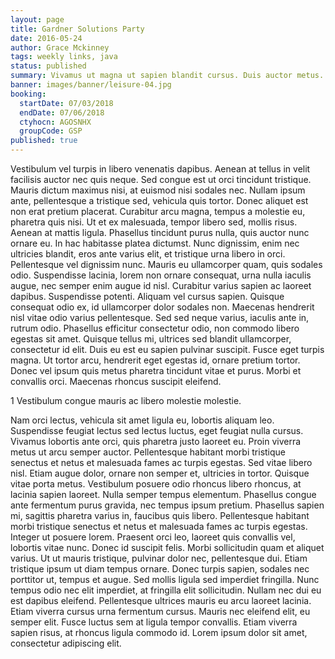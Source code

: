 ```yaml
---
layout: page
title: Gardner Solutions Party
date: 2016-05-24
author: Grace Mckinney
tags: weekly links, java
status: published
summary: Vivamus ut magna ut sapien blandit cursus. Duis auctor metus.
banner: images/banner/leisure-04.jpg
booking:
  startDate: 07/03/2018
  endDate: 07/06/2018
  ctyhocn: AGOSNHX
  groupCode: GSP
published: true
---
```

Vestibulum vel turpis in libero venenatis dapibus. Aenean at tellus in velit facilisis auctor nec quis neque. Sed congue est ut orci tincidunt tristique. Mauris dictum maximus nisi, at euismod nisi sodales nec. Nullam ipsum ante, pellentesque a tristique sed, vehicula quis tortor. Donec aliquet est non erat pretium placerat. Curabitur arcu magna, tempus a molestie eu, pharetra quis nisi. Ut et ex malesuada, tempor libero sed, mollis risus. Aenean at mattis ligula. Phasellus tincidunt purus nulla, quis auctor nunc ornare eu. In hac habitasse platea dictumst. Nunc dignissim, enim nec ultricies blandit, eros ante varius elit, et tristique urna libero in orci. Pellentesque vel dignissim nunc. Mauris eu ullamcorper quam, quis sodales odio. Suspendisse lacinia, lorem non ornare consequat, urna nulla iaculis augue, nec semper enim augue id nisl.
Curabitur varius sapien ac laoreet dapibus. Suspendisse potenti. Aliquam vel cursus sapien. Quisque consequat odio ex, id ullamcorper dolor sodales non. Maecenas hendrerit nisl vitae odio varius pellentesque. Sed sed neque varius, iaculis ante in, rutrum odio. Phasellus efficitur consectetur odio, non commodo libero egestas sit amet. Quisque tellus mi, ultrices sed blandit ullamcorper, consectetur id elit. Duis eu est eu sapien pulvinar suscipit. Fusce eget turpis magna. Ut tortor arcu, hendrerit eget egestas id, ornare pretium tortor. Donec vel ipsum quis metus pharetra tincidunt vitae et purus. Morbi et convallis orci. Maecenas rhoncus suscipit eleifend.

1 Vestibulum congue mauris ac libero molestie molestie.

Nam orci lectus, vehicula sit amet ligula eu, lobortis aliquam leo. Suspendisse feugiat lectus sed lectus luctus, eget feugiat nulla cursus. Vivamus lobortis ante orci, quis pharetra justo laoreet eu. Proin viverra metus ut arcu semper auctor. Pellentesque habitant morbi tristique senectus et netus et malesuada fames ac turpis egestas. Sed vitae libero nisl. Etiam augue dolor, ornare non semper et, ultricies in tortor. Quisque vitae porta metus. Vestibulum posuere odio rhoncus libero rhoncus, at lacinia sapien laoreet. Nulla semper tempus elementum. Phasellus congue ante fermentum purus gravida, nec tempus ipsum pretium. Phasellus sapien mi, sagittis pharetra varius in, faucibus quis libero. Pellentesque habitant morbi tristique senectus et netus et malesuada fames ac turpis egestas.
Integer ut posuere lorem. Praesent orci leo, laoreet quis convallis vel, lobortis vitae nunc. Donec id suscipit felis. Morbi sollicitudin quam et aliquet varius. Ut ut mauris tristique, pulvinar dolor nec, pellentesque dui. Etiam tristique ipsum ut diam tempus ornare. Donec turpis sapien, sodales nec porttitor ut, tempus et augue. Sed mollis ligula sed imperdiet fringilla. Nunc tempus odio nec elit imperdiet, at fringilla elit sollicitudin. Nullam nec dui eu est dapibus eleifend. Pellentesque ultrices mauris eu arcu laoreet lacinia. Etiam viverra cursus urna fermentum cursus. Mauris nec eleifend elit, eu semper elit. Fusce luctus sem at ligula tempor convallis. Etiam viverra sapien risus, at rhoncus ligula commodo id. Lorem ipsum dolor sit amet, consectetur adipiscing elit.
